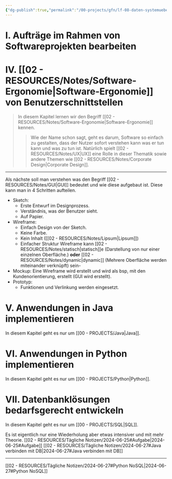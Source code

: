 ```yaml
---
{"dg-publish":true,"permalink":"/00-projects/gfn/lf-08-daten-systemuebergreifend-bereitstellen/","tags":["LF08","GFN","java","inProgress"],"updated":"2024-08-10T23:33:29.441+02:00"}
---
```


# I. Aufträge im Rahmen von Softwareprojekten bearbeiten

# IV. [[02 - RESOURCES/Notes/Software-Ergonomie\|Software-Ergonomie]] von Benutzerschnittstellen

>In diesem Kapitel lernen wir den Begriff [[02 - RESOURCES/Notes/Software-Ergonomie\|Software-Ergonomie]] kennen.
>>Wie der Name schon sagt, geht es darum, Software so einfach zu gestalten, dass der Nutzer sofort verstehen kann was er tun kann und was zu tun ist. Natürlich spielt [[02 - RESOURCES/Notes/UX\|UX]] eine Rolle in dieser Thematik sowie andere Themen wie [[02 - RESOURCES/Notes/Corporate Design\|Corporate Design]].
___

Als nächste soll man verstehen was den Begriff [[02 - RESOURCES/Notes/GUI\|GUI]] bedeutet und wie diese aufgebaut ist. Diese kann man in 4 Schritten aufteilen.
- Sketch: 
	- Erste Entwurf im Designprozess.
	- Verständnis, was der Benutzer sieht.
	- Auf Papier.
- Wireframe: 
	- Einfach Design von der Sketch.
	- Keine Farbe.
	- Kein Inhalt ([[02 - RESOURCES/Notes/Lipsum\|Lipsum]])
	- Einfacher Struktur
	Wireframe kann [[02 - RESOURCES/Notes/statisch\|statisch]]e (Darstellung von nur einer einzelnen Oberfläche.) **oder** [[02 - RESOURCES/Notes/dynamic\|dynamic]] (Mehrere Oberfläche werden miteinander verknüpft) sein- 
- Mockup: Eine Wireframe wird erstellt und wird als bsp, mit den Kundenorientierung, erstellt (GUI wird erstellt).
- Prototyp: 
	-  Funktionen und Verlinkung werden eingesetzt.

# V. Anwendungen in Java implementieren
In diesem Kapitel geht es nur um [[00 - PROJECTS/Java\|Java]].


# VI. Anwendungen in Python implementieren
In diesem Kapitel geht es nur um [[00 - PROJECTS/Python\|Python]].

# VII. Datenbanklösungen bedarfsgerecht entwickeln
In diesem Kapitel geht es nur um [[00 - PROJECTS/SQL\|SQL]].

Es ist eigentlich nur eine Wiederholung aber etwas intensiver und mit mehr Theorie.
[[02 - RESOURCES/Tägliche Notizen/2024-06-25#Aufgabe\|2024-06-25#Aufgabe]]
[[02 - RESOURCES/Tägliche Notizen/2024-06-27#Java verbinden mit DB\|2024-06-27#Java verbinden mit DB]]

___
[[02 - RESOURCES/Tägliche Notizen/2024-06-27#Python NoSQL\|2024-06-27#Python NoSQL]]

